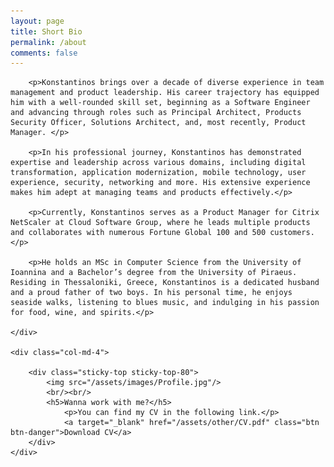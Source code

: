 ```yaml
---
layout: page
title: Short Bio
permalink: /about
comments: false
---
```


<div class="row justify-content-between">
    <div class="col-md-8 pr-5">

        <p>Konstantinos brings over a decade of diverse experience in team management and product leadership. His career trajectory has equipped him with a well-rounded skill set, beginning as a Software Engineer and advancing through roles such as Principal Architect, Products Security Officer, Solutions Architect, and, most recently, Product Manager. </p>
        
        <p>In his professional journey, Konstantinos has demonstrated expertise and leadership across various domains, including digital transformation, application modernization, mobile technology, user experience, security, networking and more. His extensive experience makes him adept at managing teams and products effectively.</p>
        
        <p>Currently, Konstantinos serves as a Product Manager for Citrix NetScaler at Cloud Software Group, where he leads multiple products and collaborates with numerous Fortune Global 100 and 500 customers. </p>
        
        <p>He holds an MSc in Computer Science from the University of Ioannina and a Bachelor’s degree from the University of Piraeus. Residing in Thessaloniki, Greece, Konstantinos is a dedicated husband and a proud father of two boys. In his personal time, he enjoys seaside walks, listening to blues music, and indulging in his passion for food, wine, and spirits.</p>

    </div>

    <div class="col-md-4">

        <div class="sticky-top sticky-top-80">
            <img src="/assets/images/Profile.jpg"/>
            <br/><br/>
            <h5>Wanna work with me?</h5> 
                <p>You can find my CV in the following link.</p> 
                <a target="_blank" href="/assets/other/CV.pdf" class="btn btn-danger">Download CV</a>
        </div>
    </div>
</div>
